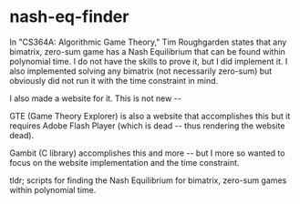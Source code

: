 # nash-eq-finder
In "CS364A: Algorithmic Game Theory," Tim Roughgarden states that any bimatrix, zero-sum game has a Nash Equilibrium that can be found within polynomial time. I do not have the skills to prove it, but I did implement it. I also implemented solving any bimatrix (not necessarily zero-sum) but obviously did not run it with the time constraint in mind.

I also made a website for it. This is not new --

GTE (Game Theory Explorer) is also a website that accomplishes this but it requires Adobe Flash Player (which is dead -- thus rendering the website dead).

Gambit (C library) accomplishes this and more -- but I more so wanted to focus on the website implementation and the time constraint.

tldr; scripts for finding the Nash Equilibrium for bimatrix, zero-sum games within polynomial time.

